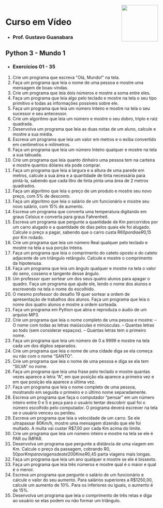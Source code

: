 <a href="https://www.cursoemvideo.com/curso/python-3-mundo-1/">
<img align="right" height="120em" src="https://i.ibb.co/DMwPWq3/curso.jpg"></a>

# Curso em Vídeo 
- ### Prof. Gustavo Guanabara
## Python 3 - Mundo 1
- ### Exercícios 01 - 35

1) Crie um programa que escreva "Olá, Mundo!" na tela.
2) Faça um programa que leia o nome de uma pessoa e mostre uma mensagem de boas-vindas.
3) Crie um programa que leia dois números e mostre a soma entre eles.
4) Faça um programa que leia algo pelo teclado e mostre na tela o seu tipo primitivo e todas as informações possíveis sobre ele.
5) Faça um programa que leia um número Inteiro e mostre na tela o seu sucessor e seu antecessor.
6) Crie um algoritmo que leia um número e mostre o seu dobro, triplo e raiz quadrada.
7) Desenvolva um programa que leia as duas notas de um aluno, calcule e mostre a sua média.
8) Escreva um programa que leia um valor em metros e o exiba convertido em centímetros e milímetros.
9) Faça um programa que leia um número Inteiro qualquer e mostre na tela a sua tabuada.
10) Crie um programa que leia quanto dinheiro uma pessoa tem na carteira e mostre quantos dólares ela pode comprar.
11) Faça um programa que leia a largura e a altura de uma parede em metros, calcule a sua área e a quantidade de tinta necessária para pintá-la, sabendo que cada litro de tinta pinta uma área de 2 metros quadrados.
12) Faça um algoritmo que leia o preço de um produto e mostre seu novo preço, com 5% de desconto.
13) Faça um algoritmo que leia o salário de um funcionário e mostre seu novo salário, com 15% de aumento.
14) Escreva um programa que converta uma temperatura digitando em graus Celsius e converta para graus Fahrenheit.
15) Escreva um programa que pergunte a quantidade de Km percorridos por um carro alugado e a quantidade de dias pelos quais ele foi alugado. Calcule o preço a pagar, sabendo que o carro custa R$60 por dia e R$0,15 por Km rodado.
16) Crie um programa que leia um número Real qualquer pelo teclado e mostre na tela a sua porção Inteira.
17) Faça um programa que leia o comprimento do cateto oposto e do cateto adjacente de um triângulo retângulo. Calcule e mostre o comprimento da hipotenusa.
18) Faça um programa que leia um ângulo qualquer e mostre na tela o valor do seno, cosseno e tangente desse ângulo.
19) Um professor quer sortear um dos seus quatro alunos para apagar o quadro. Faça um programa que ajude ele, lendo o nome dos alunos e escrevendo na tela o nome do escolhido.
20) O mesmo professor do desafio 19 quer sortear a ordem de apresentação de trabalhos dos alunos. Faça um programa que leia o nome dos quatro alunos e mostre a ordem sorteada.
21) Faça um programa em Python que abra e reproduza o áudio de um arquivo MP3.
22)  Crie um programa que leia o nome completo de uma pessoa e mostre:
     – O nome com todas as letras maiúsculas e minúsculas.
     – Quantas letras ao todo (sem considerar espaços).
     – Quantas letras tem o primeiro nome.
23) Faça um programa que leia um número de 0 a 9999 e mostre na tela cada um dos dígitos separados.
24) Crie um programa que leia o nome de uma cidade diga se ela começa ou não com o nome “SANTO”.
25) Crie um programa que leia o nome de uma pessoa e diga se ela tem “SILVA” no nome.
26) Faça um programa que leia uma frase pelo teclado e mostre quantas vezes aparece a letra “A”, em que posição ela aparece a primeira vez e em que posição ela aparece a última vez.
27) Faça um programa que leia o nome completo de uma pessoa, mostrando em seguida o primeiro e o último nome separadamente.
28) Escreva um programa que faça o computador “pensar” em um número inteiro entre 0 e 5 e peça para o usuário tentar descobrir qual foi o número escolhido pelo computador. O programa deverá escrever na tela se o usuário venceu ou perdeu.
29) Escreva um programa que leia a velocidade de um carro. Se ele ultrapassar 80Km/h, mostre uma mensagem dizendo que ele foi multado. A multa vai custar R$7,00 por cada Km acima do limite.
30) Crie um programa que leia um número inteiro e mostre na tela se ele é PAR ou ÍMPAR.
31) Desenvolva um programa que pergunte a distância de uma viagem em Km. Calcule o preço da passagem, cobrando R$0,50 por Km para viagens de até 200Km e R$0,45 parta viagens mais longas.
32) Faça um programa que leia um ano qualquer e mostre se ele é bissexto.
33) Faça um programa que leia três números e mostre qual é o maior e qual é o menor.
34) Escreva um programa que pergunte o salário de um funcionário e calcule o valor do seu aumento. Para salários superiores a R$1250,00, calcule um aumento de 10%. Para os inferiores ou iguais, o aumento é de 15%.
35) Desenvolva um programa que leia o comprimento de três retas e diga ao usuário se elas podem ou não formar um triângulo.
